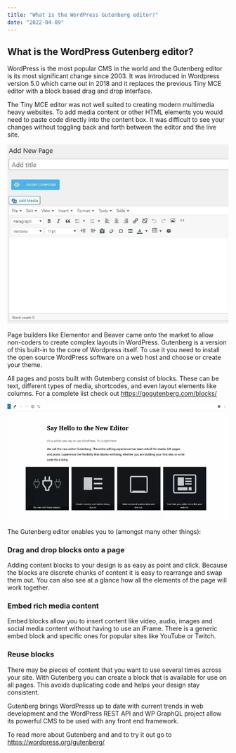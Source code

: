 ```yaml
---
title: "What is the WordPress Gutenberg editor?"
date: "2022-04-09"
---
```


## What is the WordPress Gutenberg editor?

WordPress is the most popular CMS in the world and the Gutenberg editor is its most significant change since 2003. It was introduced in Wordpress version 5.0 which came out in 2018 and it replaces the previous Tiny MCE editor with a block based drag and drop interface.

The Tiny MCE editor was not well suited to creating modern multimedia heavy websites. To add media content or other HTML elements you would need to paste code directly into the content box. It was difficult to see your changes without toggling back and forth between the editor and the live site. 

![](./MCE-editor.jpeg) 

Page builders like Elementor and Beaver came onto the market to allow non-coders to create complex layouts in WordPress. Gutenberg is a version of this built-in to the core of Wordpress itself. To use it you need to install the open source WordPress software on a web host and choose or create your theme. 

All pages and posts built with Gutenberg consist of blocks. These can be text, different types of media, shortcodes, and even layout elements like columns. For a complete list check out https://gogutenberg.com/blocks/

![](./Gutenberg.gif) 

The Gutenberg editor enables you to (amongst many other things): 

### Drag and drop blocks onto a page
Adding content blocks to your design is as easy as point and click. Because the blocks are discrete chunks of content it is easy to rearrange and swap them out. You can also see at a glance how all the elements of the page will work together.

### Embed rich media content
Embed blocks allow you to insert content like video, audio, images and social media content without having to use an iFrame. There is a generic embed block and specific ones for popular sites like YouTube or Twitch. 

### Reuse blocks
There may be pieces of content that you want to use several times across your site. With Gutenberg you can create a block that is available for use on all pages. This avoids duplicating code and helps your design stay consistent.

Gutenberg brings WordPresss up to date with current trends in web development and the WordPress REST API and WP GraphQL project allow its powerful CMS to be used with any front end framework. 

To read more about Gutenberg and and to try it out go to https://wordpress.org/gutenberg/


